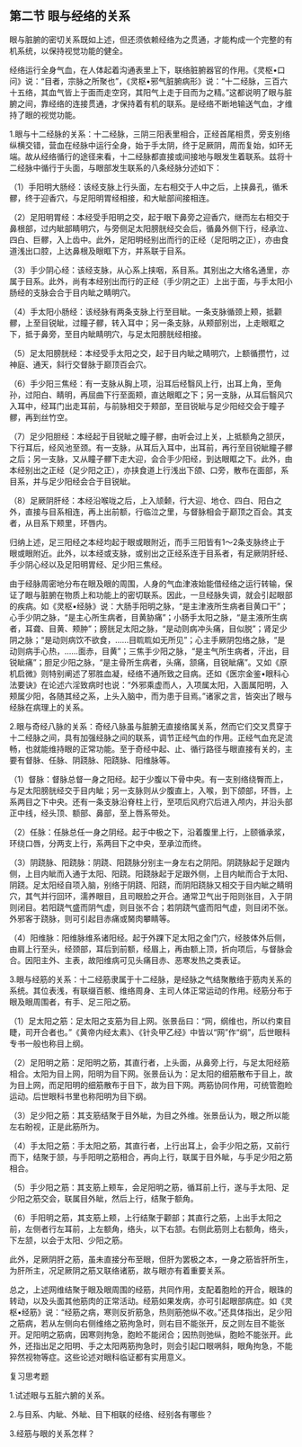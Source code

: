 ## 第二节 眼与经络的关系

眼与脏腑的密切关系既如上述，但还须依赖经络为之贯通，才能构成一个完整的有机系统，以保持视觉功能的健全。

经络运行全身气血，在人体起着沟通表里上下，联络脏腑器官的作用。《灵枢•口问》说：“目者，宗脉之所聚也”，《灵枢•邪气脏腑病形》说：“十二经脉，三百六十五络，其血气皆上于面而走空窍，其阳气上走于目而为之精。”这都说明了眼与脏腑之间，靠经络的连接贯通，才保持着有机的联系。是经络不断地输送气血，才维持了眼的视觉功能。

1.眼与十二经脉的关系：十二经脉，三阴三阳表里相合，正经首尾相贯，旁支别络纵横交错，营血在经脉中运行全身，始于手太阴，终于足厥阴，周而复始，如环无端。故从经络循行的途径来看，十二经脉都直接或间接地与眼发生着联系。兹将十二经脉中循行于头面，与眼部发生联系的八条经脉分述如下：

（1）手阳明大肠经：该经支脉上行头面，左右相交于人中之后，上挟鼻孔，循禾髎，终于迎香穴，与足阳明胃经相接，和大眦部间接相连。

（2）足阳明胃经：本经受手阳明之交，起于眼下鼻旁之迎香穴，继而左右相交于鼻根部，过内眦部睛明穴，与旁侧足太阳膀胱经交会后，循鼻外侧下行，经承泣、四白、巨髎，入上齿中。此外，足阳明经别出而行的正经（足阳明之正），亦由食道浅出口腔，上达鼻根及眼眶下方，并系联于目系。

（3）手少阴心经：该经支脉，从心系上挟咽，系目系。其别出之大络名通里，亦属于目系。此外，尚有本经别出而行的正经（手少阴之正）上出于面，与手太阳小肠经的支脉会合于目内眦之睛明穴。

（4）手太阳小肠经：该经脉有两条支脉上行至目眦。一条支脉循颈上颊，抵颧髎，上至目锐眦，过瞳子髎，转入耳中；另一条支脉，从颊部别岀，上走眼眶之下，抵于鼻旁，至目内眦睛明穴，与足太阳膀胱经相接。

（5）足太阳膀胱经：本经受手太阳之交，起于目内眦之睛明穴，上额循攒竹，过神庭、通天，斜行交督脉于巅顶百会穴。

（6）手少阳三焦经：有一支脉从胸上项，沿耳后经翳风上行，出耳上角，至角孙，过阳白、睛明，再屈曲下行至面颊，直达眼眶之下；另一支脉，从耳后翳风穴入耳中，经耳门出走耳前，与前脉相交于颊部，至目锐眦与足少阳经交会于瞳子髎，再到丝竹空。

（7）足少阳胆经：本经起于目锐眦之瞳子髎，由听会过上关，上抵额角之颔厌，下行耳后，经风池至颈。有一支脉，从耳后入耳中，出耳前，再行至目锐眦瞳子髎之后；另一支脉，又从瞳子髎下走大迎，会合手少阳经，到达眼眶之下。此外，由本经别出之正经（足少阳之正），亦挟食道上行浅出下颌、口旁，散布在面部，系目系，并与足少阳经会合于目锐眦。

（8）足厥阴肝经：本经沿喉咙之后，上入颃颡，行大迎、地仓、四白、阳白之外，直接与目系相连，再上出前额，行临泣之里，与督脉相会于巅顶之百会。其支者，从目系下颊里，环唇内。

归纳上述，足三阳经之本经均起于眼或眼附近，而手三阳皆有1〜2条支脉终止于眼或眼附近。此外，以本经或支脉，或别出之正经系连于目系者，有足厥阴肝经、手少阴心经以及足阳明胃经、足少阳三焦经。

由于经脉周密地分布在眼及眼的周围，人身的气血津液始能借经络之运行转输，保证了眼与脏腑在物质上和功能上的密切联系。因此，一旦经脉失调，就会引起眼部的疾病。如《灵枢•经脉》说：大肠手阳明之脉，“是主津液所生病者目黄口干”；心手少阴之脉，“是主心所生病者，目黄胁痛”；小肠手太阳之脉，“是主液所生病者，耳聋、目黄、颊肿”；膀胱足太阳之脉，“是动则病冲头痛，目似脱”；肾足少阴之脉；“是动则病饮不欲食，……目䀮䀮如无所见”；心主手厥阴包络之脉，“是动则病手心热，……面赤，目黄”；三焦手少阳之脉，“是主气所生病者，汗出，目锐眦痛”；胆足少阳之脉，“是主骨所生病者，头痛，颔痛，目锐眦痛”。又如《原机启微》则特别阐述了邪胜血凝，经络不通所致之目病。还如《医宗金鉴•眼科心法要诀》在论述六淫致病时也说：“外邪乘虚而人，入项属太阳，入面属阳明，入颊属少阳，各随其经之系，上头入脑中，而为患于目焉。”诸家之言，皆突出了眼与经脉在病理上的关系。

2.眼与奇经八脉的关系：奇经八脉虽与脏腑无直接络属关系，然而它们交叉贯穿于十二经脉之间，具有加强经脉之间的联系，调节正经气血的作用。正经气血充足流畅，也就能维持眼的正常功能。至于奇经中起、止、循行路径与眼直接有关的，主要有督脉、任脉、阴跷脉、阳跷脉、阳维脉等。

（1）督脉：督脉总督一身之阳经。起于少腹以下骨中央。有一支别络绕臀而上，与足太阳膀胱经交于目内眦；另一支脉则从少腹直上，入喉，到下颌部，环唇，上系两目之下中央。还有一条支脉沿脊柱上行，至项后风府穴后进入颅内，并沿头部正中线，经头顶、额部、鼻部，至上唇系带处。

（2）任脉：任脉总任一身之阴经。起于中极之下，沿着腹里上行，上颐循承浆，环绕口唇，分两支上行，系两目下之中央，至承泣而终。

（3）阴跷脉、阳跷脉：阴跷、阳跷脉分别主一身左右之阴阳。阴跷脉起于足跟内侧，上目内眦而入通于太阳、阳跷。阳跷脉起于足跟外侧，上目内眦而合于太阳、阴跷。足太阳经自项入脑，别络于阴跷、阳跷，而阴阳跷脉又相交于目内眦之睛明穴，其气并行回环，濡养眼目，且司眼脸之开合。通常卫气出于阳则张目，入于阴则闭目。若阳跷气盛而阴气虚，则目张不合；若阴跷气盛而阳气虚，则目闭不张。外邪客于跷脉，则可引起目赤痛或胬肉攀睛等。

（4）阳维脉：阳维脉维系诸阳经。起于外踝下足太阳之金门穴，经肢体外后侧，由肩上行至头，经颈部，耳后到前额，经眉上，再由额上顶，折向项后，与督脉会合。因阳主外、主表，故阳维病可见头痛目赤、恶寒发热之类表证。

3.眼与经筋的关系：十二经筋隶属于十二经脉，是经脉之气结聚散络于筋肉关系的系统。其位表浅，有联缀百骸、维络周身、主司人体正常运动的作用。经筋分布于眼及眼周围者，有手、足三阳之筋。

（1）足太阳之筋：足太阳之支筋为目上网。张景岳曰：“网，纲维也，所以约束目睫，司开合者也。”《黄帝内经太素》、《针灸甲乙经》中皆以“网”作“纲”，后世眼科专书一般也称目上纲。

（2）足阳明之筋：足阳明之筋，其直行者，上头面，从鼻旁上行，与足太阳经筋相合。太阳为目上网，阳明为目下网。张景岳认为：足太阳的细筋散布于目上，故为目上网，而足阳明的细筋散布于目下，故为目下网。两筋协同作用，可统管胞睑运动。后世眼科书里也称阳明为目下纲。

（3）足少阳之筋：其支筋结聚于目外眦，为目之外维。张景岳认为，眼之所以能左右盼视，正是此筋所为。

（4）手太阳之筋：手太阳之筋，其直行者，上行出耳上，会手少阳之筋，又前行而下，结聚于颔，与手阳明之筋相合，再向上行，联属于目外眦，与手足少阳之筋相合。

（5）手少阳之筋：其支筋上颊车，会足阳明之筋，循耳前上行，遂与手太阳、足少阳之筋交会，联属目外眦，然后上行，结聚于额角。

（6）手阳明之筋，其支筋上颊，上行结聚于颧部；其直行之筋，上出手太阳之前，左侧者行左耳前，上左额角，络头，以下右颔。右侧此筋则上右额角，络头，下左颔，以会于太阳、少阳之筋。

此外，足厥阴肝之筋，虽未直接分布至眼，但肝为罢极之本，一身之筋皆肝所生，为肝所主，况足厥阴之筋又联络诸筋，故与眼亦有着重要关系。

总之，上述网维结聚于眼及眼周围的经筋，共同作用，支配着胞睑的开合，眼珠的转动，以及头面其他筋肉的正常活动。经筋如果发病，亦可引起眼部病症。如《灵枢•经筋》说：“经筋之病，寒则反折筋急，热则筋弛纵不收。”还具体指出，足少阳之筋病，若从左侧向右侧维络之筋拘急时，则右目不能张开，反之则左目不能张开。足阳明之筋病，因寒则拘急，胞睑不能闭合；因热则弛纵，胞睑不能张开。此外，还指出足之阳明、手之太阳两筋拘急时，则会引起口眼㖞斜，眼角拘急，不能猝然视物等症。这些论述对眼科临证都有实用意义。

复习思考题

1.试述眼与五脏六腑的关系。

2.与目系、内眦、外眦、目下相联的经络、经别各有哪些？

3.经筋与眼的关系怎样？